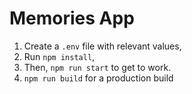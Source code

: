# Memories App

1. Create a `.env` file with relevant values,
2. Run `npm install`,
3. Then, `npm run start` to get to work.
4. `npm run build` for a production build
